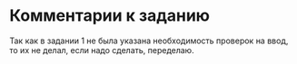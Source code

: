 # Комментарии к заданию

Так как в задании 1 не была указана необходимость проверок на ввод, то их не делал, если надо сделать, переделаю.
